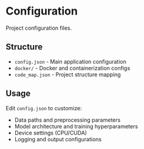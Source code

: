 # Configuration

Project configuration files.

## Structure

- `config.json` - Main application configuration
- `docker/` - Docker and containerization configs
- `code_map.json` - Project structure mapping

## Usage

Edit `config.json` to customize:
- Data paths and preprocessing parameters
- Model architecture and training hyperparameters  
- Device settings (CPU/CUDA)
- Logging and output configurations
